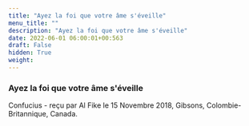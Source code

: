```yaml
---
title: "Ayez la foi que votre âme s'éveille"
menu_title: ""
description: "Ayez la foi que votre âme s'éveille"
date: 2022-06-01 06:00:01+00:563
draft: False
hidden: True
weight:
---
```

### Ayez la foi que votre âme s'éveille

Confucius - reçu par Al Fike le 15 Novembre 2018, Gibsons, Colombie-Britannique, Canada.



